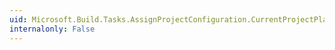 ```yaml
---
uid: Microsoft.Build.Tasks.AssignProjectConfiguration.CurrentProjectPlatform
internalonly: False
---
```

